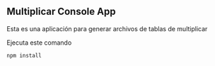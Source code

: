 ## Multiplicar Console App

Esta es una aplicación para generar archivos de tablas de multiplicar

Ejecuta este comando

```
npm install
```